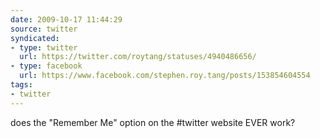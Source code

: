 ```yaml
---
date: 2009-10-17 11:44:29
source: twitter
syndicated:
- type: twitter
  url: https://twitter.com/roytang/statuses/4940486656/
- type: facebook
  url: https://www.facebook.com/stephen.roy.tang/posts/153854604554
tags:
- twitter
---
```


does the "Remember Me" option on the #twitter website EVER work?